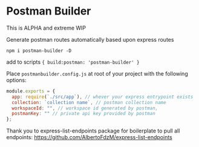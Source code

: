 # Postman Builder

This is ALPHA and extreme WIP

Generate postman routes automatically based upon express routes

`npm i postman-builder -D`

add to scripts `{ build:postman: 'postman-builder' }`

Place `postmanbuilder.config.js` at root of your project with the following options:

```javascript
module.exports = {
  app: require(`./src/app`), // whever your express entrypoint exists
  collection: `collection name`, // postman collection name
  workspaceId: "", // workspace id generated by postman,
  postmanKey: "" // private api key provided by postman
};
```

Thank you to express-list-endpoints package for boilerplate to pull all endpoints:
https://github.com/AlbertoFdzM/express-list-endpoints
